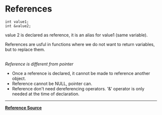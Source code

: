# References

```
int value1;
int &value2;

```
value 2 is declared as reference, it is an alias for value1 (same variable).  

References are usful in functions where we do not want to return variables, but to replace them.  
<br/>

*Reference is different from pointer*  

* Once a reference is declared, it cannot be made to reference another object.  
* Reference cannot be NULL, pointer can.
* Reference don't need dereferencing operators. '&' operator is only needed at the time of declaration.


---
**[Reference Source](https://www.geeksforgeeks.org/references-in-c/)**